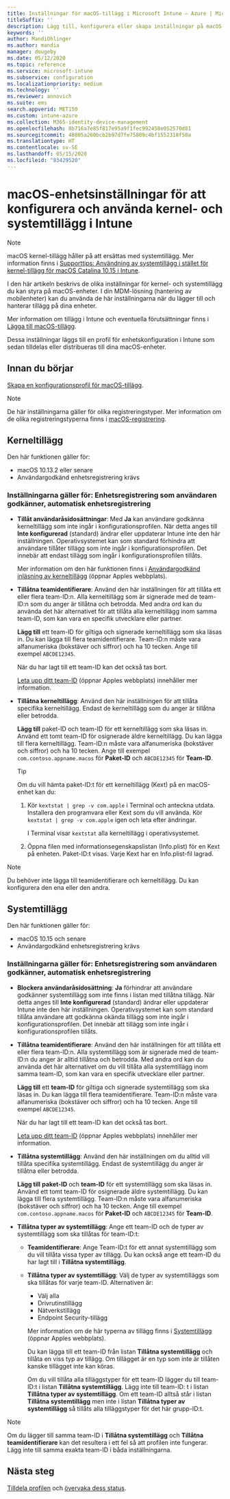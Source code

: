 ```yaml
---
title: Inställningar för macOS-tillägg i Microsoft Intune – Azure | Microsoft Docs
titleSuffix: ''
description: Lägg till, konfigurera eller skapa inställningar på macOS-enheter för att använda systemtillägg och kerneltillägg. Tillåt också att användare åsidosätter godkända tillägg, tillåter alla tillägg från ett team-ID eller tillåter vissa tillägg eller appar i Microsoft Intune.
keywords: ''
author: MandiOhlinger
ms.author: mandia
manager: dougeby
ms.date: 05/12/2020
ms.topic: reference
ms.service: microsoft-intune
ms.subservice: configuration
ms.localizationpriority: medium
ms.technology: ''
ms.reviewer: annovich
ms.suite: ems
search.appverid: MET150
ms.custom: intune-azure
ms.collection: M365-identity-device-management
ms.openlocfilehash: 8b716a7e85f817e95a9f1fec992458e052570d81
ms.sourcegitcommit: 48005a260bcb2b97d7fe75809c4bf1552318f50a
ms.translationtype: HT
ms.contentlocale: sv-SE
ms.lasthandoff: 05/15/2020
ms.locfileid: "83429520"
---
```

# <a name="macos-device-settings-to-configure-and-use-kernel-and-system-extensions-in-intune"></a>macOS-enhetsinställningar för att konfigurera och använda kernel- och systemtillägg i Intune

> [!NOTE]
> macOS kernel-tillägg håller på att ersättas med systemtillägg. Mer information finns i [Supporttips: Användning av systemtillägg i stället för kernel-tillägg för macOS Catalina 10.15 i Intune](https://techcommunity.microsoft.com/t5/intune-customer-success/support-tip-using-system-extensions-instead-of-kernel-extensions/ba-p/1191413).

I den här artikeln beskrivs de olika inställningar för kernel- och systemtillägg du kan styra på macOS-enheter. I din MDM-lösning (hantering av mobilenheter) kan du använda de här inställningarna när du lägger till och hanterar tillägg på dina enheter.

Mer information om tillägg i Intune och eventuella förutsättningar finns i [Lägga till macOS-tillägg](kernel-extensions-overview-macos.md).

Dessa inställningar läggs till en profil för enhetskonfiguration i Intune som sedan tilldelas eller distribueras till dina macOS-enheter.

## <a name="before-you-begin"></a>Innan du börjar

[Skapa en konfigurationsprofil för macOS-tillägg](kernel-extensions-overview-macos.md).

> [!NOTE]
> De här inställningarna gäller för olika registreringstyper. Mer information om de olika registreringstyperna finns i [macOS-registrering](../enrollment/macos-enroll.md).

## <a name="kernel-extensions"></a>Kerneltillägg

Den här funktionen gäller för:

- macOS 10.13.2 eller senare
- Användargodkänd enhetsregistrering krävs 

### <a name="settings-apply-to-user-approved-device-enrollment-automated-device-enrollment"></a>Inställningarna gäller för: Enhetsregistrering som användaren godkänner, automatisk enhetsregistrering

- **Tillåt användaråsidosättningar**: Med **Ja** kan användare godkänna kerneltillägg som inte ingår i konfigurationsprofilen. När detta anges till **Inte konfigurerad** (standard) ändrar eller uppdaterar Intune inte den här inställningen. Operativsystemet kan som standard förhindra att användare tillåter tillägg som inte ingår i konfigurationsprofilen. Det innebär att endast tillägg som ingår i konfigurationsprofilen tillåts.

  Mer information om den här funktionen finns i [Användargodkänd inläsning av kerneltillägg](https://developer.apple.com/library/archive/technotes/tn2459/_index.html) (öppnar Apples webbplats).

- **Tillåtna teamidentifierare**: Använd den här inställningen för att tillåta ett eller flera team-ID:n. Alla kerneltillägg som är signerade med de team-ID:n som du anger är tillåtna och betrodda. Med andra ord kan du använda det här alternativet för att tillåta alla kerneltillägg inom samma team-ID, som kan vara en specifik utvecklare eller partner.

  **Lägg till** ett team-ID för giltiga och signerade kerneltillägg som ska läsas in. Du kan lägga till flera teamidentifierare. Team-ID:n måste vara alfanumeriska (bokstäver och siffror) och ha 10 tecken. Ange till exempel `ABCDE12345`.

  När du har lagt till ett team-ID kan det också tas bort.

  [Leta upp ditt team-ID](https://help.apple.com/developer-account/#/dev55c3c710c) (öppnar Apples webbplats) innehåller mer information.

- **Tillåtna kerneltillägg**: Använd den här inställningen för att tillåta specifika kerneltillägg. Endast de kerneltillägg som du anger är tillåtna eller betrodda.

  **Lägg till** paket-ID och team-ID för ett kerneltillägg som ska läsas in. Använd ett tomt team-ID för osignerade äldre kerneltillägg. Du kan lägga till flera kerneltillägg. Team-ID:n måste vara alfanumeriska (bokstäver och siffror) och ha 10 tecken. Ange till exempel `com.contoso.appname.macos` för **Paket-ID** och `ABCDE12345` för **Team-ID**.

  > [!TIP]
  > Om du vill hämta paket-ID:t för ett kerneltillägg (Kext) på en macOS-enhet kan du:
  >
  > 1. Kör `kextstat | grep -v com.apple` i Terminal och anteckna utdata. Installera den programvara eller Kext som du vill använda. Kör `kextstat | grep -v com.apple` igen och leta efter ändringar.
  >
  >    I Terminal visar `kextstat` alla kerneltillägg i operativsystemet. 
  >
  > 2. Öppna filen med informationsegenskapslistan (Info.plist) för en Kext på enheten. Paket-ID:t visas. Varje Kext har en Info.plist-fil lagrad.

> [!NOTE]
> Du behöver inte lägga till teamidentifierare och kerneltillägg. Du kan konfigurera den ena eller den andra.

## <a name="system-extensions"></a>Systemtillägg

Den här funktionen gäller för:

- macOS 10.15 och senare
- Användargodkänd enhetsregistrering krävs

### <a name="settings-apply-to-user-approved-device-enrollment-automated-device-enrollment"></a>Inställningarna gäller för: Enhetsregistrering som användaren godkänner, automatisk enhetsregistrering

- **Blockera användaråsidosättning**: **Ja** förhindrar att användare godkänner systemtillägg som inte finns i listan med tillåtna tillägg. När detta anges till **Inte konfigurerad** (standard) ändrar eller uppdaterar Intune inte den här inställningen. Operativsystemet kan som standard tillåta användare att godkänna okända tillägg som inte ingår i konfigurationsprofilen. Det innebär att tillägg som inte ingår i konfigurationsprofilen tillåts.

- **Tillåtna teamidentifierare**: Använd den här inställningen för att tillåta ett eller flera team-ID:n. Alla systemtillägg som är signerade med de team-ID:n du anger är alltid tillåtna och betrodda. Med andra ord kan du använda det här alternativet om du vill tillåta alla systemtillägg inom samma team-ID, som kan vara en specifik utvecklare eller partner.

  **Lägg till** ett **team-ID** för giltiga och signerade systemtillägg som ska läsas in. Du kan lägga till flera teamidentifierare. Team-ID:n måste vara alfanumeriska (bokstäver och siffror) och ha 10 tecken. Ange till exempel `ABCDE12345`.

  När du har lagt till ett team-ID kan det också tas bort.

  [Leta upp ditt team-ID](https://help.apple.com/developer-account/#/dev55c3c710c) (öppnar Apples webbplats) innehåller mer information.

- **Tillåtna systemtillägg**: Använd den här inställningen om du alltid vill tillåta specifika systemtillägg. Endast de systemtillägg du anger är tillåtna eller betrodda.

  **Lägg till** **paket-ID** och **team-ID** för ett systemtillägg som ska läsas in. Använd ett tomt team-ID för osignerade äldre systemtillägg. Du kan lägga till flera systemtillägg. Team-ID:n måste vara alfanumeriska (bokstäver och siffror) och ha 10 tecken. Ange till exempel `com.contoso.appname.macos` för **Paket-ID** och `ABCDE12345` för **Team-ID**.

- **Tillåtna typer av systemtillägg**: Ange ett team-ID och de typer av systemtillägg som ska tillåtas för team-ID:t:
  - **Teamidentifierare**: Ange Team-ID:t för ett annat systemtillägg som du vill tillåta vissa typer av tillägg. Du kan också ange ett team-ID du har lagt till i **Tillåtna systemtillägg**.
  - **Tillåtna typer av systemtillägg**: Välj de typer av systemtilläggs som ska tillåtas för varje team-ID. Alternativen är:
    - Välj alla
    - Drivrutinstillägg
    - Nätverkstillägg
    - Endpoint Security-tillägg

    Mer information om de här typerna av tillägg finns i [Systemtillägg](https://developer.apple.com/system-extensions/) (öppnar Apples webbplats).

    Du kan lägga till ett team-ID från listan **Tillåtna systemtillägg** och tillåta en viss typ av tillägg. Om tillägget är en typ som inte är tillåten kanske tillägget inte kan köras.

    Om du vill tillåta alla tilläggstyper för ett team-ID lägger du till team-ID:t i listan **Tillåtna systemtillägg**. Lägg inte till team-ID: t i listan **Tillåtna typer av systemtillägg**. Om ett team-ID alltså står i listan **Tillåtna systemtillägg** men inte i listan **Tillåtna typer av systemtillägg** så tillåts alla tilläggstyper för det här grupp-ID:t.

> [!NOTE]
> Om du lägger till samma team-ID i **Tillåtna systemtillägg** och **Tillåtna teamidentifierare** kan det resultera i ett fel så att profilen inte fungerar. Lägg inte till samma exakta team-ID i båda inställningarna. 

## <a name="next-steps"></a>Nästa steg

[Tilldela profilen](device-profile-assign.md) och [övervaka dess status](device-profile-monitor.md).
